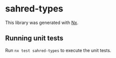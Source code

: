 # sahred-types

This library was generated with [Nx](https://nx.dev).

## Running unit tests

Run `nx test sahred-types` to execute the unit tests.
